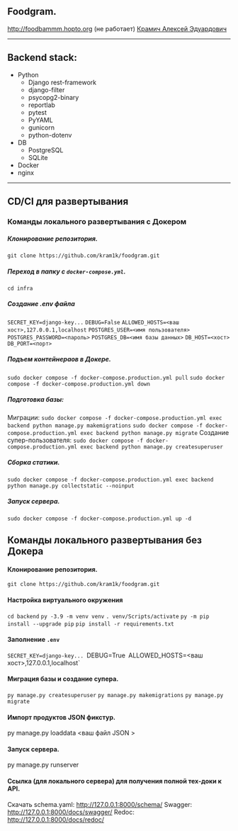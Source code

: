 ## Foodgram.

http://foodbammm.hopto.org (не работает)
 [Крамич Алексей Эдуардович ](https://github.com/kram1k)


---
## Backend stack:
- Python
	- Django rest-framework
	- django-filter
	- psycopg2-binary
	- reportlab
	- pytest
	- PyYAML
	- gunicorn
	- python-dotenv
- DB
	- PostgreSQL
	- SQLite
- Docker
- nginx


---
## CD/CI для развертывания

### Команды локального развертывания с Докером 
##### Клонирование репозитория.
`git clone https://github.com/kram1k/foodgram.git`
##### Переход в папку с `docker-compose.yml`.
`cd infra`
##### Создание .env файла
`SECRET_KEY=django-key...`
`DEBUG=False`
`ALLOWED_HOSTS=<ваш хост>,127.0.0.1,localhost`
`POSTGRES_USER=<имя пользователя>`
`POSTGRES_PASSWORD=<пароль>`
`POSTGRES_DB=<имя базы данных>`
`DB_HOST=<хост>`
`DB_PORT=<порт>`
##### Подъем контейнераов в Докере.
`sudo docker compose -f docker-compose.production.yml pull`
`sudo docker compose -f docker-compose.production.yml down`
##### Подготовка базы:
Миграции:
`sudo docker compose -f docker-compose.production.yml exec backend python manage.py makemigrations`
`sudo docker compose -f docker-compose.production.yml exec backend python manage.py migrate`
Создание супер-пользователя:
`sudo docker compose -f docker-compose.production.yml exec backend python manage.py createsuperuser`
##### Сборка статики.
`sudo docker compose -f docker-compose.production.yml exec backend python manage.py collectstatic --noinput`
##### Запуск сервера.

`sudo docker compose -f docker-compose.production.yml up -d`
## Команды локального развертывания без Докера

#### Клонирование репозитория.
`git clone https://github.com/kram1k/foodgram.git`
#### Настройка виртуального окружения
`cd backend`
`py -3.9 -m venv venv`
`. venv/Scripts/activate`
`py -m pip install --upgrade pip`
`pip install -r requirements.txt`
#### Заполнение `.env`
`SECRET_KEY=django-key...
`DEBUG=True`
`ALLOWED_HOSTS=<ваш хост>,127.0.0.1,localhost`

#### Миграция базы и создание супера.
`py manage.py createsuperuser`
`py manage.py makemigrations`
`py manage.py migrate`
#### Импорт продуктов JSON фикстур.
py manage.py loaddata <ваш файл JSON >  
#### Запуск сервера.
py manage.py runserver  

#### Ссылка (для локального сервера) для получения полной тех-доки к API.
Скачать schema.yaml: http://127.0.0.1:8000/schema/
Swagger:  http://127.0.0.1:8000/docs/swagger/
Redoc: http://127.0.0.1:8000/docs/redoc/